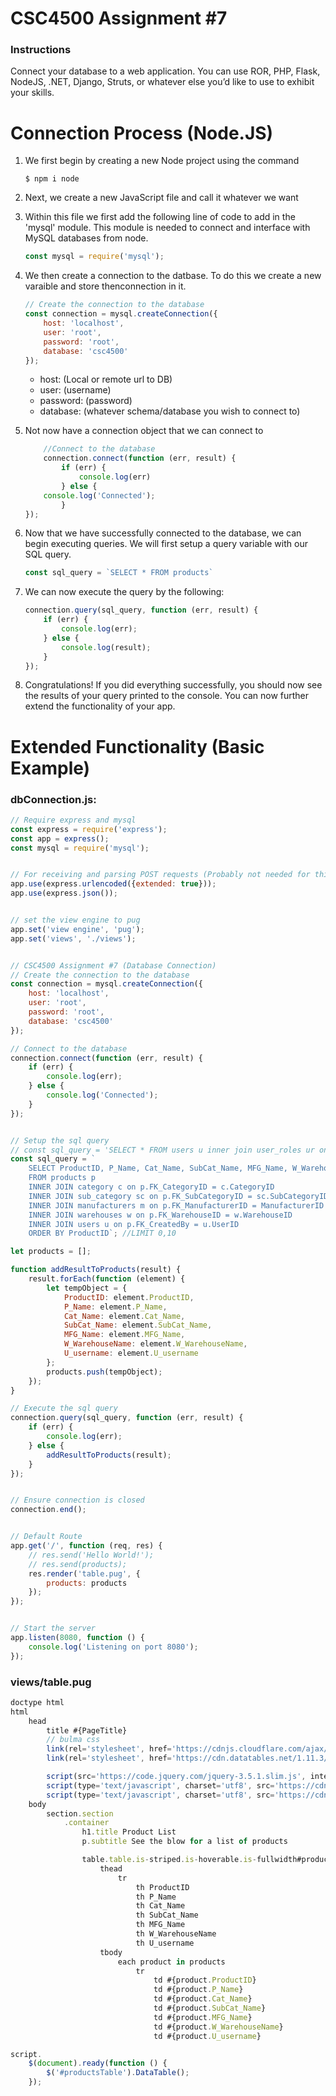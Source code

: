 # CSC4500 Assignment #7
### Instructions
Connect your database to a web application. You can use ROR, PHP, Flask, NodeJS, .NET, Django, Struts, or whatever else you’d like to use to exhibit your skills.

# Connection Process (Node.JS)
1. We first begin by creating a new Node project using the command
	```
	$ npm i node
	```
	
2. Next, we create a new JavaScript file and call it whatever we want

3. Within this file we first add the following line of code to add in the 'mysql' module. This module is needed to connect and interface with MySQL databases from node.
	```js
	const mysql = require('mysql');
	```

4. We then create a connection to the datbase. To do this we create a new varaible and store thenconnection in it.
	```js
	// Create the connection to the database
	const connection = mysql.createConnection({
    	host: 'localhost',
    	user: 'root',
    	password: 'root',
    	database: 'csc4500'
    });
    ```
	- host: (Local or remote url to DB)
	- user: (username)
	- password: (password)
	- database: (whatever schema/database you wish to connect to)

5. Not now have a connection object that we can connect to
	```js
		//Connect to the database
		connection.connect(function (err, result) {
			if (err) {
				console.log(err)
			} else {
        console.log('Connected');
    		}
    });
    ```

6. Now that we have successfully connected to the database, we can begin executing queries. We will first setup a query variable with our SQL query.
	```js
	const sql_query = `SELECT * FROM products`
	```
	
7. We can now execute the query by the following:
	```js
	connection.query(sql_query, function (err, result) {
	    if (err) {
	        console.log(err);
	    } else {
	        console.log(result);
	    }
	});
	```
	
8. Congratulations! If you did everything successfully, you should now see the results of your query printed to the console. You can now further extend the functionality of your app.


# Extended Functionality (Basic Example)
### **dbConnection.js:**
```js
// Require express and mysql
const express = require('express');
const app = express();
const mysql = require('mysql');


// For receiving and parsing POST requests (Probably not needed for this assignment)
app.use(express.urlencoded({extended: true}));
app.use(express.json());


// set the view engine to pug
app.set('view engine', 'pug');
app.set('views', './views');


// CSC4500 Assignment #7 (Database Connection)
// Create the connection to the database
const connection = mysql.createConnection({
    host: 'localhost',
    user: 'root',
    password: 'root',
    database: 'csc4500'
});

// Connect to the database
connection.connect(function (err, result) {
    if (err) {
        console.log(err);
    } else {
        console.log('Connected');
    }
});


// Setup the sql query
// const sql_query = 'SELECT * FROM users u inner join user_roles ur on u.FK_RoleID = ur.RoleID LIMIT 1';
const sql_query = `
    SELECT ProductID, P_Name, Cat_Name, SubCat_Name, MFG_Name, W_WarehouseName, U_username
    FROM products p
    INNER JOIN category c on p.FK_CategoryID = c.CategoryID
    INNER JOIN sub_category sc on p.FK_SubCategoryID = sc.SubCategoryID
    INNER JOIN manufacturers m on p.FK_ManufacturerID = ManufacturerID
    INNER JOIN warehouses w on p.FK_WarehouseID = w.WarehouseID
    INNER JOIN users u on p.FK_CreatedBy = u.UserID
    ORDER BY ProductID`; //LIMIT 0,10

let products = [];

function addResultToProducts(result) {
    result.forEach(function (element) {
        let tempObject = {
            ProductID: element.ProductID,
            P_Name: element.P_Name,
            Cat_Name: element.Cat_Name,
            SubCat_Name: element.SubCat_Name,
            MFG_Name: element.MFG_Name,
            W_WarehouseName: element.W_WarehouseName,
            U_username: element.U_username
        };
        products.push(tempObject);
    });
}

// Execute the sql query
connection.query(sql_query, function (err, result) {
    if (err) {
        console.log(err);
    } else {
        addResultToProducts(result);
    }
});


// Ensure connection is closed
connection.end();


// Default Route
app.get('/', function (req, res) {
    // res.send('Hello World!');
    // res.send(products);
    res.render('table.pug', {
        products: products
    });
});


// Start the server
app.listen(8080, function () {
    console.log('Listening on port 8080');
});
```


### **views/table.pug**
```js
doctype html
html
    head
        title #{PageTitle}
        // bulma css
        link(rel='stylesheet', href='https://cdnjs.cloudflare.com/ajax/libs/bulma/0.9.3/css/bulma.min.css')
        link(rel='stylesheet', href='https://cdn.datatables.net/1.11.3/css/dataTables.bulma.min.css')

        script(src='https://code.jquery.com/jquery-3.5.1.slim.js', integrity='sha256-DrT5NfxfbHvMHux31Lkhxg42LY6of8TaYyK50jnxRnM=', crossorigin='anonymous')
        script(type='text/javascript', charset='utf8', src='https://cdn.datatables.net/1.10.23/js/jquery.dataTables.js')
        script(type='text/javascript', charset='utf8', src='https://cdn.datatables.net/1.10.23/js/dataTables.bulma.min.js')
    body
        section.section
            .container
                h1.title Product List
                p.subtitle See the blow for a list of products

                table.table.is-striped.is-hoverable.is-fullwidth#productsTable
                    thead
                        tr
                            th ProductID
                            th P_Name
                            th Cat_Name
                            th SubCat_Name
                            th MFG_Name
                            th W_WarehouseName
                            th U_username
                    tbody
                        each product in products
                            tr
                                td #{product.ProductID}
                                td #{product.P_Name}
                                td #{product.Cat_Name}
                                td #{product.SubCat_Name}
                                td #{product.MFG_Name}
                                td #{product.W_WarehouseName}
                                td #{product.U_username}

script.
    $(document).ready(function () {
        $('#productsTable').DataTable();
    });
```